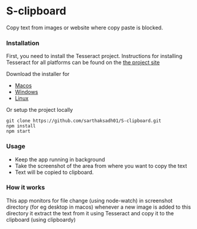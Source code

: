 # S-clipboard
Copy text from images or website where copy paste is blocked.

### Installation
First, you need to install the Tesseract project. Instructions for installing Tesseract for all platforms can be found on the [the project site](https://github.com/tesseract-ocr/tesseract/wiki "the project site")

Download the installer for
- [Macos](https://drive.google.com/file/d/1NXDrApSWd3teQVDoT3RL_aWhiyrB5i43/view?usp=sharing "Macos")
- [Windows](https://drive.google.com/drive/folders/1_HmhBxEKiHZM5NUgHznu5sdw3e_Tgy7S "Windows")
- [Linux](https://drive.google.com/file/d/1kXGmCWNUB2cf8u89TEdUKuzqlOh9Z3Mx/view?usp=sharing "Linux")

Or setup the project locally
 ```shell
git clone https://github.com/sarthaksadh01/S-clipboard.git
npm install
npm start
```
### Usage
- Keep the app running in background
- Take the screenshot of the area from where you want to copy the text
- Text will be copied to clipboard.

### How it works
This app monitors for file change (using node-watch) in screenshot directory (for eg desktop in macos) whenever a new image is added to this directory it extract the text from it using Tesseract and copy it to the clipboard (using clipboardy)


